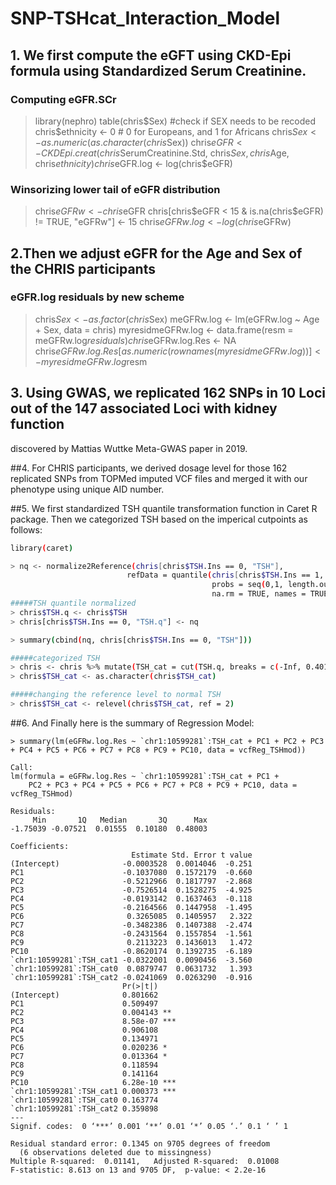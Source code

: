 # SNP-TSHcat_Interaction_Model


## 1. We first compute the eGFT using CKD-Epi formula using Standardized Serum Creatinine.

### Computing eGFR.SCr
> library(nephro)
> table(chris$Sex) #check if SEX needs to be recoded
> chris$ethnicity <- 0 # 0 for Europeans, and 1 for Africans
> chris$Sex      <- as.numeric(as.character(chris$Sex))
> chris$eGFR     <- CKDEpi.creat(chris$SerumCreatinine.Std, chris$Sex, chris$Age, chris$ethnicity)
> chris$eGFR.log <- log(chris$eGFR)

### Winsorizing lower tail of eGFR distribution
> chris$eGFRw    <- chris$eGFR
> chris[chris$eGFR < 15 & is.na(chris$eGFR) != TRUE, "eGFRw"] <- 15
> chris$eGFRw.log  <- log(chris$eGFRw)

## 2.Then we adjust eGFR for the Age and Sex of the CHRIS participants

### eGFR.log residuals by new scheme
> chris$Sex <- as.factor(chris$Sex)
> meGFRw.log <- lm(eGFRw.log ~ Age + Sex, data = chris)
> myresidmeGFRw.log   <- data.frame(resm = meGFRw.log$residuals)
> chris$eGFRw.log.Res <- NA
> chris$eGFRw.log.Res[as.numeric(rownames(myresidmeGFRw.log))] <- myresidmeGFRw.log$resm



## 3. Using GWAS, we replicated 162 SNPs in 10 Loci out of the 147 associated Loci with kidney function
 discovered by Mattias Wuttke Meta-GWAS paper in 2019. 
 


##4. For CHRIS participants, we derived dosage level for those 162 replicated SNPs from TOPMed imputed VCF files and merged it with our phenotype using unique AID number.



##5. We first standardized TSH quantile transformation function in Caret R package. Then we categorized TSH based on the imperical cutpoints as follows:

```bash
library(caret)

> nq <- normalize2Reference(chris[chris$TSH.Ins == 0, "TSH"], 
                          refData = quantile(chris[chris$TSH.Ins == 1, "TSH"], 
                                             probs = seq(0,1, length.out=length(chris[chris$TSH.Ins == 0, "TSH"])), 
                                             na.rm = TRUE, names = TRUE, type = 7, digits = 7), ties = TRUE)
#####TSH quantile normalized
> chris$TSH.q <- chris$TSH
> chris[chris$TSH.Ins == 0, "TSH.q"] <- nq

> summary(cbind(nq, chris[chris$TSH.Ins == 0, "TSH"]))

#####categorized TSH
> chris <- chris %>% mutate(TSH_cat = cut(TSH.q, breaks = c(-Inf, 0.401, 3.799, Inf), labels = c("0", "1", "2")))
> chris$TSH_cat <- as.character(chris$TSH_cat)

#####changing the reference level to normal TSH
> chris$TSH_cat <- relevel(chris$TSH_cat, ref = 2)
```

##6. And Finally here is the summary of Regression Model:
```Rscript
> summary(lm(eGFRw.log.Res ~ `chr1:10599281`:TSH_cat + PC1 + PC2 + PC3 + PC4 + PC5 + PC6 + PC7 + PC8 + PC9 + PC10, data = vcfReg_TSHmod))

Call:
lm(formula = eGFRw.log.Res ~ `chr1:10599281`:TSH_cat + PC1 + 
    PC2 + PC3 + PC4 + PC5 + PC6 + PC7 + PC8 + PC9 + PC10, data = vcfReg_TSHmod)

Residuals:
     Min       1Q   Median       3Q      Max 
-1.75039 -0.07521  0.01555  0.10180  0.48003 

Coefficients:
                           Estimate Std. Error t value
(Intercept)              -0.0003528  0.0014046  -0.251
PC1                      -0.1037080  0.1572179  -0.660
PC2                      -0.5212966  0.1817797  -2.868
PC3                      -0.7526514  0.1528275  -4.925
PC4                      -0.0193142  0.1637463  -0.118
PC5                      -0.2164566  0.1447958  -1.495
PC6                       0.3265085  0.1405957   2.322
PC7                      -0.3482386  0.1407388  -2.474
PC8                      -0.2431564  0.1557854  -1.561
PC9                       0.2113223  0.1436013   1.472
PC10                     -0.8620174  0.1392735  -6.189
`chr1:10599281`:TSH_cat1 -0.0322001  0.0090456  -3.560
`chr1:10599281`:TSH_cat0  0.0879747  0.0631732   1.393
`chr1:10599281`:TSH_cat2 -0.0241069  0.0263290  -0.916
                         Pr(>|t|)    
(Intercept)              0.801662    
PC1                      0.509497    
PC2                      0.004143 ** 
PC3                      8.58e-07 ***
PC4                      0.906108    
PC5                      0.134971    
PC6                      0.020236 *  
PC7                      0.013364 *  
PC8                      0.118594    
PC9                      0.141164    
PC10                     6.28e-10 ***
`chr1:10599281`:TSH_cat1 0.000373 ***
`chr1:10599281`:TSH_cat0 0.163774    
`chr1:10599281`:TSH_cat2 0.359898    
---
Signif. codes:  0 ‘***’ 0.001 ‘**’ 0.01 ‘*’ 0.05 ‘.’ 0.1 ‘ ’ 1

Residual standard error: 0.1345 on 9705 degrees of freedom
  (6 observations deleted due to missingness)
Multiple R-squared:  0.01141,	Adjusted R-squared:  0.01008 
F-statistic: 8.613 on 13 and 9705 DF,  p-value: < 2.2e-16
```
